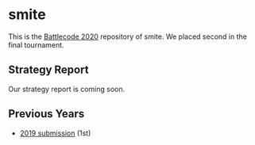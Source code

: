 # smite
This is the [Battlecode 2020](https://battlecode.org) repository of smite. We placed second in the final tournament.

## Strategy Report
Our strategy report is coming soon.

## Previous Years
* [2019 submission](https://github.com/mvpatel2000/Battlecode2020) (1st)

